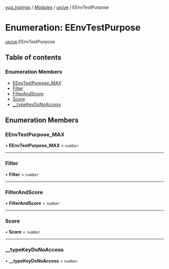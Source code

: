 [yug_typings](../README.md) / [Modules](../modules.md) / [ue/ue](../modules/ue_ue.md) / EEnvTestPurpose

# Enumeration: EEnvTestPurpose

[ue/ue](../modules/ue_ue.md).EEnvTestPurpose

## Table of contents

### Enumeration Members

- [EEnvTestPurpose\_MAX](ue_ue.EEnvTestPurpose.md#eenvtestpurpose_max)
- [Filter](ue_ue.EEnvTestPurpose.md#filter)
- [FilterAndScore](ue_ue.EEnvTestPurpose.md#filterandscore)
- [Score](ue_ue.EEnvTestPurpose.md#score)
- [\_\_typeKeyDoNoAccess](ue_ue.EEnvTestPurpose.md#__typekeydonoaccess)

## Enumeration Members

### EEnvTestPurpose\_MAX

• **EEnvTestPurpose\_MAX** = `number`

___

### Filter

• **Filter** = `number`

___

### FilterAndScore

• **FilterAndScore** = `number`

___

### Score

• **Score** = `number`

___

### \_\_typeKeyDoNoAccess

• **\_\_typeKeyDoNoAccess** = `number`
